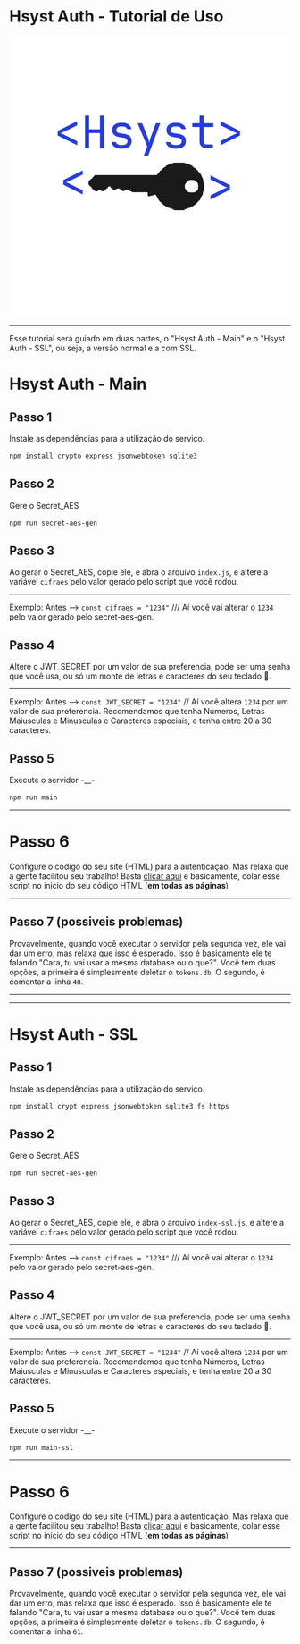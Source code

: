 # Hsyst Auth - Tutorial de Uso
![Logo Hsyst Auth](https://github.com/Hsyst/Hsyst-Auth/blob/main/Hsyst_Auth-semfundo.png)

---

Esse tutorial será guiado em duas partes, o "Hsyst Auth - Main" e o "Hsyst Auth - SSL", ou seja, a versão normal e a com SSL.

# Hsyst Auth - Main

## Passo 1
Instale as dependências para a utilização do serviço.
```sh
npm install crypto express jsonwebtoken sqlite3
```

## Passo 2
Gere o Secret_AES
```sh
npm run secret-aes-gen
```

## Passo 3
Ao gerar o Secret_AES, copie ele, e abra o arquivo `index.js`, e altere a variável `cifraes` pelo valor gerado pelo script que você rodou.

---

Exemplo: Antes --> `const cifraes = "1234"`  /// Aí você vai alterar o `1234` pelo valor gerado pelo secret-aes-gen.


## Passo 4
Altere o JWT_SECRET por um valor de sua preferencia, pode ser uma senha que você usa, ou só um monte de letras e caracteres do seu teclado 🙂.

---

Exemplo: Antes --> `const JWT_SECRET = "1234"` // Aí você altera `1234` por um valor de sua preferencia. Recomendamos que tenha Números, Letras Maiusculas e Minusculas e Caracteres especiais, e tenha entre 20 a 30 caracteres.


## Passo 5
Execute o servidor -__-

```sh
npm run main
```

---

# Passo 6
Configure o código do seu site (HTML) para a autenticação. Mas relaxa que a gente facilitou seu trabalho! Basta [clicar aqui](https://github.com/Hsyst/Hsyst-Auth/?tab=readme-ov-file#o-que-devo-alterar-no-meu-c%C3%B3digo) e basicamente, colar esse script no inicio do seu código HTML (**em todas as páginas**)

---

## Passo 7 (possiveis problemas)
Provavelmente, quando você executar o servidor pela segunda vez, ele vai dar um erro, mas relaxa que isso é esperado. Isso é basicamente ele te falando "Cara, tu vai usar a mesma database ou o que?". Você tem duas opções, a primeira é simplesmente deletar o `tokens.db`. O segundo, é comentar a linha `48`.

---
---

# Hsyst Auth - SSL

## Passo 1
Instale as dependências para a utilização do serviço.
```sh
npm install crypt express jsonwebtoken sqlite3 fs https
```

## Passo 2
Gere o Secret_AES
```sh
npm run secret-aes-gen
```

## Passo 3
Ao gerar o Secret_AES, copie ele, e abra o arquivo `index-ssl.js`, e altere a variável `cifraes` pelo valor gerado pelo script que você rodou.

---

Exemplo: Antes --> `const cifraes = "1234"`  /// Aí você vai alterar o `1234` pelo valor gerado pelo secret-aes-gen.


## Passo 4
Altere o JWT_SECRET por um valor de sua preferencia, pode ser uma senha que você usa, ou só um monte de letras e caracteres do seu teclado 🙂.

---

Exemplo: Antes --> `const JWT_SECRET = "1234"` // Aí você altera `1234` por um valor de sua preferencia. Recomendamos que tenha Números, Letras Maiusculas e Minusculas e Caracteres especiais, e tenha entre 20 a 30 caracteres.


## Passo 5
Execute o servidor -__-

```sh
npm run main-ssl
```
---

# Passo 6
Configure o código do seu site (HTML) para a autenticação. Mas relaxa que a gente facilitou seu trabalho! Basta [clicar aqui](https://github.com/Hsyst/Hsyst-Auth/?tab=readme-ov-file#o-que-devo-alterar-no-meu-c%C3%B3digo) e basicamente, colar esse script no inicio do seu código HTML (**em todas as páginas**)

---

## Passo 7 (possiveis problemas)
Provavelmente, quando você executar o servidor pela segunda vez, ele vai dar um erro, mas relaxa que isso é esperado. Isso é basicamente ele te falando "Cara, tu vai usar a mesma database ou o que?". Você tem duas opções, a primeira é simplesmente deletar o `tokens.db`. O segundo, é comentar a linha `61`.
